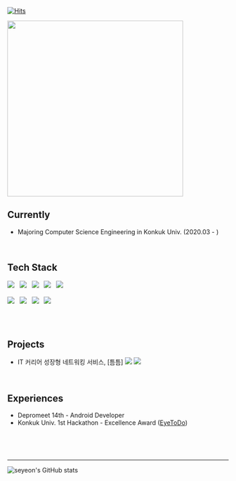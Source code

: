 <div>

  [![Hits](https://hits.seeyoufarm.com/api/count/incr/badge.svg?url=https%3A%2F%2Fgithub.com%2Fblueme0&count_bg=%2386AC79&title_bg=%2386AC79&icon=smugmug.svg&icon_color=%23FFFFFF&title=welcome&edge_flat=false)](https://hits.seeyoufarm.com)

<a href="https://github.com/devxb/gitanimals">
  <img src="https://render.gitanimals.org/farms/blueme0" style="width: 400px; height: auto;"/>
</a>

  ## Currently 
  <!--### Hi there, I'm👋 -->
  * Majoring Computer Science Engineering in Konkuk Univ. (2020.03 - )


<br />

  ## Tech Stack

  <p align="left">
  <img src="https://img.shields.io/badge/Android-3DDC84?style=flat-square&logo=Android&logoColor=white"/></a> &nbsp
  <img src="https://img.shields.io/badge/Kotlin-7F52FF?style=flat-square&logo=kotlin&logoColor=white"></a> &nbsp
  <img src="https://img.shields.io/badge/Python-3776AB?style=flat-square&logo=python&logoColor=white"></a> &nbsp
  <img src="https://img.shields.io/badge/Java-007396?style=flat-square&logo=Java&logoColor=white"/></a> &nbsp 
  <img src="https://img.shields.io/badge/react-61DAFB?style=flat-square&logo=react&logoColor=black"></a> &nbsp
  <br/> <br/>
  <img src="https://img.shields.io/badge/Notion-000000?style=flat-square&logo=notion&logoColor=white"/></a> &nbsp
  <img src="https://img.shields.io/badge/Slack-4A154B?style=flat-square&logo=slack&logoColor=white"/></a> &nbsp 
  <img src="https://img.shields.io/badge/Git-f05030?style=flat-square&logo=Git&logoColor=white"/></a> &nbsp 
  <img src="https://img.shields.io/badge/GitHub-black?style=flat-square&logo=GitHub&logoColor=white"/></p>
    
<br />
<br />

  ## Projects
  * IT 커리어 성장형 네트워킹 서비스, [틈틈]
    <a href="https://play.google.com/store/apps/details?id=com.teumteum.teumteum"><img src="https://img.shields.io/badge/Google Play-414141?style=flat-sqaure&logo=Google Play&logoColor=white"></a>
    <a href="https://github.com/depromeet/TeumTeum-Android"><img src="https://img.shields.io/badge/Github-414141?style=flat-sqaure&logo=Github&logoColor=white"></a>

<br/>

  ## Experiences
  * Depromeet 14th - Android Developer
  * Konkuk Univ. 1st Hackathon - Excellence Award ([EyeToDo](https://github.com/FullAccel))

  <br/>

  <br/><hr/>
  
  ![seyeon's GitHub stats](https://github-readme-stats.vercel.app/api?username=blueme0&show_icons=true&theme=onedark&count_private=true&bg_color=90,e9f5db,ffffff&text_color=344e41&title_color=000000)

<!--
  [![Top Langs](https://github-readme-stats.vercel.app/api/top-langs/?username=blueme0&layout=compact&count_private=true)](https://github.com/anuraghazra/github-readme-stats)
  
  [![Velog's GitHub stats](https://velog-readme-stats.vercel.app/api?name=somm&color=dark)](https://velog.io/@blueme0)
-->


</div>
